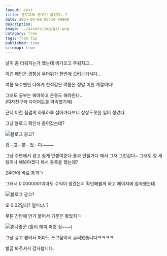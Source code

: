 ```yaml
---
layout: post
title: 블로그에 광고가 붙었다..?
date: 2024-04-08 09:44 +0900
description: 
image: ../assets/img/git.png
category: free
tags: free tip
published: true
sitemap: true
---
```


날이 좀 더워지는가 했는데 비가오고 추워지고...

이런 패턴은 경험상 무더위가 한번에 오려는거시다...

여름 육수맨인 나에게 천적같은 여름은 정말 미친 계절이다!

그래도 공부는 해야하고 운동도 해야한다...    
(여자친구와 다이어트를 약속했기에)

근데 이런 힘겹게 하루하루 살아가다보니 상상도못한 일이 생겼다.

그냥 블로그 확인차 들어갔는데?

![블로그 광고?](../assets/img/blog_ad.png)

광--고--붙--었--다~~~~

그냥 주변에서 광고 쉽게 안붙여준다 통과 안될거다 해서 그저 그런갑다~ 그래도 걍 세팅이나 해봐야겠다 해서 등록을 했는데?

2주만에 바로 통과ㅋ

그래서 0.0000001이라도 수익이 생겼는지 확인해볼까 하고 페이지에 접속했는데

![블로그 광고?](../assets/img/blog_ad2.png)

오 0.02달러? 얼마냐..?

무튼 간만에 먼가 붙어서 기분은 좋았지ㅋ

![존나좋군](../assets/img/jonnajoa.webp)
(홀리 해피 퍼킹 쉿~~~)

그냥 광고 붙어서 머라도 쓰고싶어서 글써봤습니다ㅋㅋㅋㅋ

뻘글 봐주셔서 감사합니다.